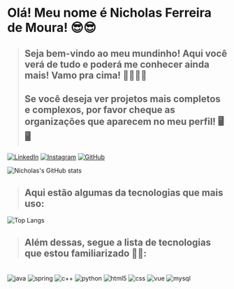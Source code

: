 # Olá! Meu nome é Nicholas Ferreira de Moura! 😎😎

>## Seja bem-vindo ao meu mundinho! Aqui você verá de tudo e poderá me conhecer ainda mais! Vamo pra cima! 👊🏼👊🏼
>## Se você deseja ver projetos mais completos e complexos, por favor cheque as organizações que aparecem no meu perfil! 🖥️🖥️

[![LinkedIn](https://img.shields.io/badge/LinkedIn-0077B5?style=for-the-badge&logo=linkedin&logoColor=white)](https://www.linkedin.com/in/nicholassferreira)
[![Instagram](https://img.shields.io/badge/Instagram-E4405F?style=for-the-badge&logo=instagram&logoColor=white)](https://www.instagram.com/nicholassferreira)
[![GitHub](https://img.shields.io/badge/GitHub-100000?style=for-the-badge&logo=github&logoColor=white)](https://github.com/nicholassFerreira)

![Nicholas's GitHub stats](https://github-readme-stats.vercel.app/api?username=nicholassFerreira&show_icons=true&theme=dark)

>## Aqui estão algumas da tecnologias que mais uso:

![Top Langs](https://github-readme-stats.vercel.app/api/top-langs/?username=nicholassferreira&hide_progress=true)

>## Além dessas, segue a lista de tecnologias que estou familiarizado 🤖🤖:

<div style="display: inline_block"><br/>

<img align="center" alt="java" src="https://img.shields.io/badge/Java-ED8B00?style=for-the-badge&logo=openjdk&logoColor=white">

<img align="center" alt="spring" src="https://img.shields.io/badge/Spring-6DB33F?style=for-the-badge&logo=spring&logoColor=white">

<img align="center" alt="c++" src="https://img.shields.io/badge/C%2B%2B-00599C?style=for-the-badge&logo=c%2B%2B&logoColor=white">

<img align="center" alt="python" src="https://img.shields.io/badge/Python-3776AB?style=for-the-badge&logo=python&logoColor=white">

<img align="center" alt="html5" src="https://img.shields.io/badge/HTML5-E34F26?style=for-the-badge&logo=html5&logoColor=white">

<img align="center" alt="css" src="https://img.shields.io/badge/CSS-239120?&style=for-the-badge&logo=css3&logoColor=white">

<img align="center" alt="vue" src="https://img.shields.io/badge/Vue.js-35495E?style=for-the-badge&logo=vue.js&logoColor=4FC08D">

<img align="center" alt="mysql" src="https://img.shields.io/badge/MySQL-005C84?style=for-the-badge&logo=mysql&logoColor=white">

</div><br/>

